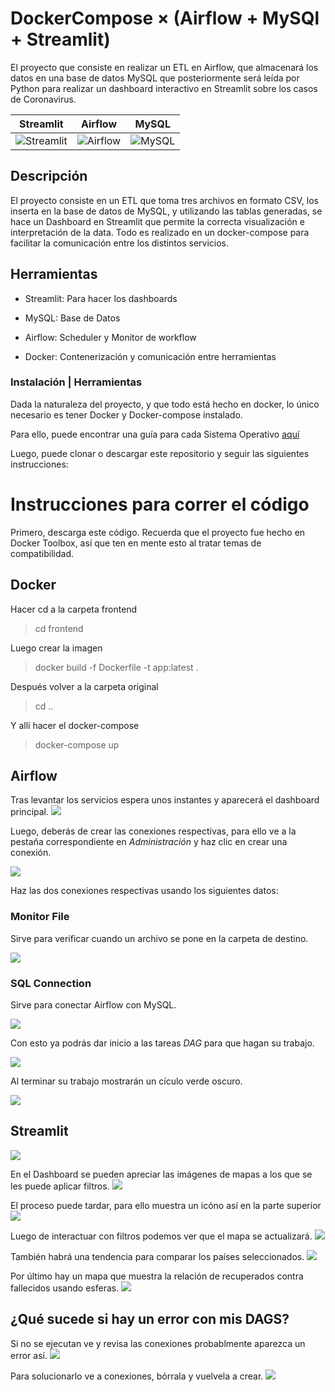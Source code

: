 # DockerCompose × (Airflow + MySQl + Streamlit)
El proyecto que consiste en realizar un ETL en Airflow, que almacenará los datos en una base de datos MySQL que posteriormente será leída por Python para realizar un dashboard interactivo en Streamlit sobre los casos de Coronavirus.

Streamlit             |  Airflow  | MySQL
:-------------------------:|:-------------------------:|:-------------------------:|
![Streamlit](https://assets.website-files.com/5dc3b47ddc6c0c2a1af74ad0/5e181828ba9f9e92b6ebc6e7_RGB_Logomark_Color_Light_Bg.png) |   ![Airflow](https://upload.wikimedia.org/wikipedia/commons/d/de/AirflowLogo.png) |  ![MySQL](https://www.gibranjacobo.com/img/language/mysql.png)
## Descripción

El proyecto consiste en un ETL que toma tres archivos en formato CSV, los inserta en la base de datos de MySQL, y utilizando las tablas generadas, se hace un Dashboard en Streamlit que permite la correcta visualización e interpretación de la data.
Todo es realizado en un docker-compose para facilitar la comunicación entre los distintos servicios.

## Herramientas

- Streamlit: Para hacer los dashboards

- MySQL: Base de Datos

- Airflow: Scheduler y Monitor de workflow

- Docker: Contenerización y comunicación entre herramientas

### Instalación | Herramientas

Dada la naturaleza del proyecto, y que todo está hecho en docker, lo único necesario es tener Docker y Docker-compose instalado.

Para ello, puede encontrar una guía para cada Sistema Operativo [aquí](https://docs.docker.com/get-docker/)

Luego, puede clonar o descargar este repositorio y seguir las siguientes instrucciones:

# Instrucciones para correr el código

Primero, descarga este código. Recuerda que el proyecto fue hecho en Docker Toolbox, así que ten en mente esto al tratar temas de compatibilidad.

## Docker

Hacer cd a la carpeta frontend
> cd frontend

Luego crear la imagen 
> docker build -f Dockerfile -t app:latest .

Después volver a la carpeta original
> cd ..

Y allí hacer el docker-compose
> docker-compose up

## Airflow

Tras levantar los servicios espera unos instantes y aparecerá el dashboard principal.
![](imagenes_procedimiento/dashboard.PNG)

Luego, deberás de crear las conexiones respectivas, para ello ve a la pestaña correspondiente en *Administración* y haz clic en crear una conexión.

![](imagenes_procedimiento/Crear_conexion.PNG)

Haz las dos conexiones respectivas usando los siguientes datos: 
### Monitor File
Sirve para verificar cuando un archivo se pone en la carpeta de destino.

![](imagenes_procedimiento/Monitor_File.PNG)

### SQL Connection
Sirve para conectar Airflow con MySQL.

![](imagenes_procedimiento/Crear_mysql.PNG)



Con esto ya podrás dar inicio a las tareas *DAG* para que hagan su trabajo.

![](imagenes_procedimiento/Tareas.PNG)


Al terminar su trabajo mostrarán un cículo verde oscuro.

![](imagenes_procedimiento/terminado.PNG)


## Streamlit
![](imagenes_procedimiento/streamlit.PNG)

En el Dashboard se pueden apreciar las imágenes de mapas a los que se les puede aplicar filtros.
![](imagenes_procedimiento/mapa.PNG)


El proceso puede tardar, para ello muestra un icóno así en la parte superior
![](imagenes_procedimiento/cargando.PNG)


Luego de interactuar con filtros podemos ver que el mapa se actualizará.
![](imagenes_procedimiento/filtros.PNG)


También habrá una tendencia para comparar los países seleccionados.
![](imagenes_procedimiento/tendencia.PNG)


Por último hay un mapa que muestra la relación de recuperados contra fallecidos usando esferas.
![](imagenes_procedimiento/muertes.PNG)



## ¿Qué sucede si hay un error con mis DAGS?
Si no se ejecutan ve y revisa las conexiones probablmente aparezca un error así.
![](imagenes_procedimiento/Error.PNG)

Para solucionarlo ve a conexiones, bórrala y vuelvela a crear.
![](imagenes_procedimiento/eliminar.PNG)
